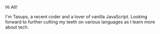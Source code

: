 Hi All!

I'm Tasups, a recent coder and a lover of vanilla JavaScript. Looking forward to further cutting my teeth on various languages as I learn more about tech.


<!---
Tasups/Tasups is a ✨ special ✨ repository because its `README.md` (this file) appears on your GitHub profile.
You can click the Preview link to take a look at your changes.
--->
